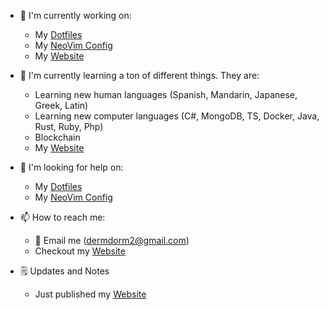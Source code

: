 - 🔭 I'm currently working on:
  - My [Dotfiles](https://github.com/SingularisArt/Singularis)
  - My [NeoVim Config](https://github.com/SingularisArt/Death.NeoVim)
  - My [Website](https://damrah.netlify.app)

- 🌱 I'm currently learning a ton of different things. They are:
  - Learning new human languages (Spanish, Mandarin, Japanese, Greek, Latin)
  - Learning new computer languages (C#, MongoDB, TS, Docker, Java, Rust, Ruby, Php)
  - Blockchain
  - My [Website](https://damrah.netlify.app)

- 🤔 I'm looking for help on:
  - My [Dotfiles](https://github.com/SingularisArt/Singularis)
  - My [NeoVim Config](https://github.com/SingularisArt/Death.NeoVim)

- 📫 How to reach me:
  - 📧 Email me (dermdorm2@gmail.com)
  - Checkout my [Website](https://damrah.netlify.app)

- 🗒️ Updates and Notes
  - Just published my [Website](https://damrah.netlify.app)
